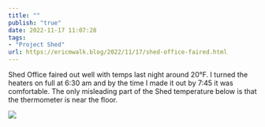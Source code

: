 ```yaml
---
title: ""
publish: "true"
date: 2022-11-17 11:07:28
tags:
- "Project Shed"
url: https://ericmwalk.blog/2022/11/17/shed-office-faired.html
---
```

Shed Office faired out well with temps last night around 20°F. I turned the heaters on full at 6:30 am and by the time I made it out by 7:45 it was comfortable. The only misleading part of the Shed temperature below is that the thermometer is near the floor.

![](https://ericmwalk.blog/uploads/2022/1ad6fd1964.jpg)